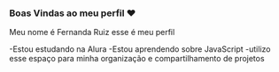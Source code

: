 ### Boas Vindas ao meu perfil ❤️

Meu nome é Fernanda Ruiz esse é meu perfil

-Estou estudando na Alura
-Estou aprendendo sobre JavaScript
-utilizo esse espaço para minha organização e compartilhamento de projetos

